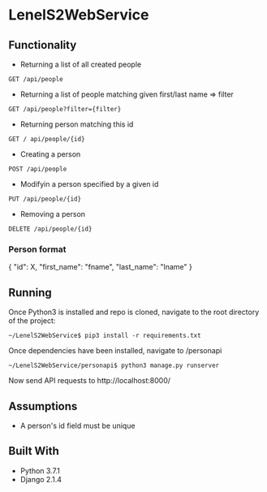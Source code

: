 # LenelS2WebService


## Functionality
* Returning a list of all created people 
```
GET /api/people
```
* Returning a list of people matching given first/last name => filter
```
GET /api/people?filter={filter}
```
* Returning person matching this id
```
GET / api/people/{id}
```
* Creating a person
```
POST /api/people
```
* Modifyin a person specified by a given id
```
PUT /api/people/{id}
```
* Removing a person
```
DELETE /api/people/{id}
```

### Person format
{
  "id": X,
  "first_name": "fname",
  "last_name": "lname"
}

## Running
Once Python3 is installed and repo is cloned, navigate to the root directory of the project:
```
~/LenelS2WebService$ pip3 install -r requirements.txt
```

Once dependencies have been installed, navigate to /personapi 
```
~/LenelS2WebService/personapi$ python3 manage.py runserver
```
Now send API requests to http://localhost:8000/

## Assumptions
* A person's id field must be unique

## Built With
* Python 3.7.1 
* Django 2.1.4

